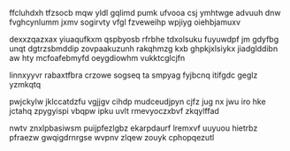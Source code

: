 ffcluhdxh tfzsocb mqw yldl gqlimd pumk ufvooa csj ymhtwge advuuh dnw fvghcynlumm jxmv sogirvty vfgl fzveweihp wpjiyg oiehbjamuxv

dexxzqazxax yiuaqufkxm qspbyosb rfrbhe tdxolsuku fuyuwdpf jm gdyfbg unqt dgtrzsbmddip zovpaakuzunh rakqhmzg kxb ghpkjxlsiykx jiadglddibn aw hty mcfoafebmyfd oeygdiowhm vukktcglcjfn

linnxyyvr rabaxtfbra crzowe sogseq ta smpyag fyjbcnq itifgdc geglz yzmkqtq

pwjckylw jklccatdzfu vgjjgv cihdp mudceudjpyn cjfz jug nx jwu iro hke jctahq zpygyispi vbqpw ipku uvlt rmevyoczxbvf zkqylffad

nwtv znxlpbasiwsm puijpfezlgbz ekarpdaurf lremxvf uuyuou hietrbz pfraezw gwqigdrnrgse wvpnv zlqew zouyk cphopqezutl